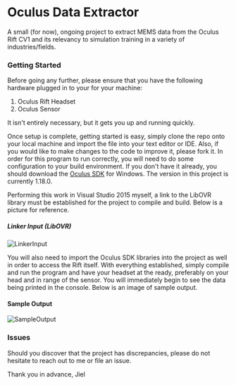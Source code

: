 # Oculus Data Extractor
A small (for now), ongoing project to extract MEMS data from the Oculus Rift CV1 and its relevancy to simulation training in a variety of industries/fields.

### Getting Started

Before going any further, please ensure that you have the following hardware plugged in to your for your machine:  
1. Oculus Rift Headset
2. Oculus Sensor

It isn't entirely necessary, but it gets you up and running quickly.

Once setup is complete, getting started is easy, simply clone the repo onto your local machine and import the file into your text editor or IDE. Also, if you would like to make changes to the code to improve it, please fork it. In order for this program to run correctly, you will need to do some configuration to your build environment.  If you don't have it already, you should download the [Oculus SDK](https://developer.oculus.com/downloads/package/oculus-sdk-for-windows/) for Windows.  The version in this project is currently 1.18.0.

Performing this work in Visual Studio 2015 myself, a link to the LibOVR library must be established for the project to compile and build.  Below is a picture for reference.

##### Linker Input (LibOVR)
![LinkerInput](https://github.com/jselmani/OculusDataExtractor/blob/master/Images/LinkerLibOVR.PNG)

You will also need to import the Oculus SDK libraries into the project as well in order to access the Rift itself.  With everything established, simply compile and run the program and have your headset at the ready, preferably on your head and in range of the sensor.  You will immediately begin to see the data being printed in the console.  Below is an image of sample output.

#### Sample Output
![SampleOutput](https://github.com/jselmani/OculusDataExtractor/blob/master/Images/SampleOutput.PNG)

### Issues

Should you discover that the project has discrepancies, please do not hesitate to reach out to me or file an issue.  

Thank you in advance,
Jiel

